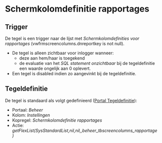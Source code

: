 # Schermkolomdefinitie rapportages

## Trigger

De tegel is een trigger naar de lijst met *Schermkolomdefinities voor rapportages* (vwfrmscreencolumns.dnreportkey is not null).

- De tegel is alleen zichtbaar voor inlogger wanneer:
  - deze aan hem/haar is toegekend
  - de evaluatie van het *SQL statement onzichtbaar* bij de tegeldefinitie een waarde ongelijk aan 0 oplevert.
- Een tegel is disabled indien zo aangevinkt bij de tegeldefinitie.

## Tegeldefinitie

De tegel is standaard als volgt gedefinieerd ([Portal Tegeldefinitie](/docs/instellen_inrichten/portaldefinitie/portal_tegel.md)):

- Portaal: *Beheer*
- Kolom: *Instellingen*
- Kopregel: *Schermkolomdefinitie rapportages*
- Actie: *getFlexList(SysStandardList,nil,nil,,beheer_tbscreencolumns_rapportage)*
